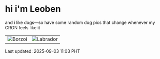 # hi i'm Leoben

and i like dogs—so have some random dog pics that change whenever my CRON feels like it

|  |  |
|--------|----------|
| ![Borzoi](https://random-dog-vercel.vercel.app/api/random-borzoi?v=1756868633) | ![Labrador](https://random-dog-vercel.vercel.app/api/random-labrador?v=1756868633) |

Last updated: 2025-09-03 11:03 PHT
